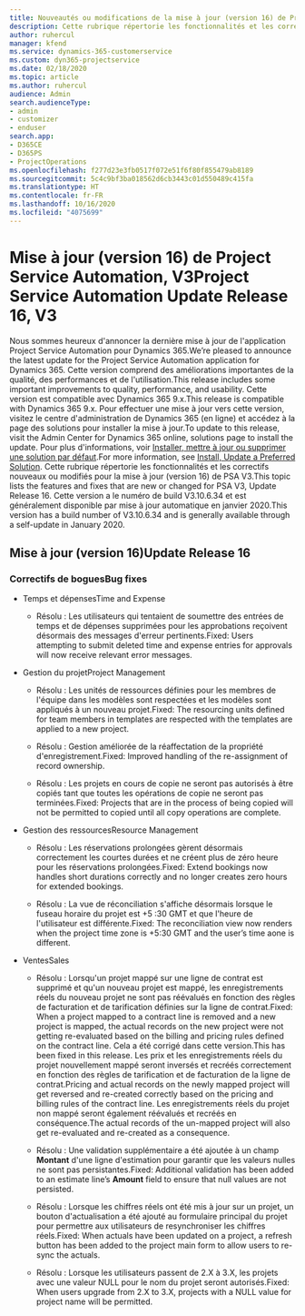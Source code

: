 ```yaml
---
title: Nouveautés ou modifications de la mise à jour (version 16) de Project Service Automation (correctif logiciel), V3
description: Cette rubrique répertorie les fonctionnalités et les correctifs disponibles pour la mise à jour (version 16) de Project Service Automation, V3.
author: ruhercul
manager: kfend
ms.service: dynamics-365-customerservice
ms.custom: dyn365-projectservice
ms.date: 02/18/2020
ms.topic: article
ms.author: ruhercul
audience: Admin
search.audienceType:
- admin
- customizer
- enduser
search.app:
- D365CE
- D365PS
- ProjectOperations
ms.openlocfilehash: f277d23e3fb0517f072e51f6f80f855479ab8189
ms.sourcegitcommit: 5c4c9bf3ba018562d6cb3443c01d550489c415fa
ms.translationtype: HT
ms.contentlocale: fr-FR
ms.lasthandoff: 10/16/2020
ms.locfileid: "4075699"
---
```

# <a name="project-service-automation-update-release-16-v3"></a><span data-ttu-id="6fc68-103">Mise à jour (version 16) de Project Service Automation, V3</span><span class="sxs-lookup"><span data-stu-id="6fc68-103">Project Service Automation Update Release 16, V3</span></span>

<span data-ttu-id="6fc68-104">Nous sommes heureux d'annoncer la dernière mise à jour de l'application Project Service Automation pour Dynamics 365.</span><span class="sxs-lookup"><span data-stu-id="6fc68-104">We’re pleased to announce the latest update for the Project Service Automation application for Dynamics 365.</span></span> <span data-ttu-id="6fc68-105">Cette version comprend des améliorations importantes de la qualité, des performances et de l'utilisation.</span><span class="sxs-lookup"><span data-stu-id="6fc68-105">This release includes some important improvements to quality, performance, and usability.</span></span>  <span data-ttu-id="6fc68-106">Cette version est compatible avec Dynamics 365 9.x.</span><span class="sxs-lookup"><span data-stu-id="6fc68-106">This release is compatible with Dynamics 365 9.x.</span></span> <span data-ttu-id="6fc68-107">Pour effectuer une mise à jour vers cette version, visitez le centre d'administration de Dynamics 365 (en ligne) et accédez à la page des solutions pour installer la mise à jour.</span><span class="sxs-lookup"><span data-stu-id="6fc68-107">To update to this release, visit the Admin Center for Dynamics 365 online, solutions page to install the update.</span></span> <span data-ttu-id="6fc68-108">Pour plus d'informations, voir [Installer, mettre à jour ou supprimer une solution par défaut](https://docs.microsoft.com/dynamics365/project-service/upgrade-psa-home-page).</span><span class="sxs-lookup"><span data-stu-id="6fc68-108">For more information, see [Install, Update a Preferred Solution](https://docs.microsoft.com/dynamics365/project-service/upgrade-psa-home-page).</span></span>
<span data-ttu-id="6fc68-109">Cette rubrique répertorie les fonctionnalités et les correctifs nouveaux ou modifiés pour la mise à jour (version 16) de PSA V3.</span><span class="sxs-lookup"><span data-stu-id="6fc68-109">This topic lists the features and fixes that are new or changed for PSA V3, Update Release 16.</span></span> <span data-ttu-id="6fc68-110">Cette version a le numéro de build V3.10.6.34 et est généralement disponible par mise à jour automatique en janvier 2020.</span><span class="sxs-lookup"><span data-stu-id="6fc68-110">This version has a build number of V3.10.6.34 and is generally available through a self-update in January 2020.</span></span>


## <a name="update-release-16"></a><span data-ttu-id="6fc68-111">Mise à jour (version 16)</span><span class="sxs-lookup"><span data-stu-id="6fc68-111">Update Release 16</span></span>

### <a name="bug-fixes"></a><span data-ttu-id="6fc68-112">Correctifs de bogues</span><span class="sxs-lookup"><span data-stu-id="6fc68-112">Bug fixes</span></span>

-   <span data-ttu-id="6fc68-113">Temps et dépenses</span><span class="sxs-lookup"><span data-stu-id="6fc68-113">Time and Expense</span></span>

    -   <span data-ttu-id="6fc68-114">Résolu : Les utilisateurs qui tentaient de soumettre des entrées de temps et de dépenses supprimées pour les approbations reçoivent désormais des messages d'erreur pertinents.</span><span class="sxs-lookup"><span data-stu-id="6fc68-114">Fixed: Users attempting to submit deleted time and expense entries for approvals will now receive relevant error messages.</span></span>

-   <span data-ttu-id="6fc68-115">Gestion du projet</span><span class="sxs-lookup"><span data-stu-id="6fc68-115">Project Management</span></span>

    -   <span data-ttu-id="6fc68-116">Résolu : Les unités de ressources définies pour les membres de l'équipe dans les modèles sont respectées et les modèles sont appliqués à un nouveau projet.</span><span class="sxs-lookup"><span data-stu-id="6fc68-116">Fixed: The resourcing units defined for team members in templates are respected with the templates are applied to a new project.</span></span>

    -   <span data-ttu-id="6fc68-117">Résolu : Gestion améliorée de la réaffectation de la propriété d'enregistrement.</span><span class="sxs-lookup"><span data-stu-id="6fc68-117">Fixed: Improved handling of the re-assignment of record ownership.</span></span>

    -   <span data-ttu-id="6fc68-118">Résolu : Les projets en cours de copie ne seront pas autorisés à être copiés tant que toutes les opérations de copie ne seront pas terminées.</span><span class="sxs-lookup"><span data-stu-id="6fc68-118">Fixed: Projects that are in the process of being copied will not be permitted to copied until all copy operations are complete.</span></span>

-   <span data-ttu-id="6fc68-119">Gestion des ressources</span><span class="sxs-lookup"><span data-stu-id="6fc68-119">Resource Management</span></span>

    -   <span data-ttu-id="6fc68-120">Résolu : Les réservations prolongées gèrent désormais correctement les courtes durées et ne créent plus de zéro heure pour les réservations prolongées.</span><span class="sxs-lookup"><span data-stu-id="6fc68-120">Fixed: Extend bookings now handles short durations correctly and no longer creates zero hours for extended bookings.</span></span>

    -   <span data-ttu-id="6fc68-121">Résolu : La vue de réconciliation s'affiche désormais lorsque le fuseau horaire du projet est +5 :30 GMT et que l'heure de l'utilisateur est différente.</span><span class="sxs-lookup"><span data-stu-id="6fc68-121">Fixed: The reconciliation view now renders when the project time zone is +5:30 GMT and the user’s time aone is different.</span></span>

-   <span data-ttu-id="6fc68-122">Ventes</span><span class="sxs-lookup"><span data-stu-id="6fc68-122">Sales</span></span>

    -   <span data-ttu-id="6fc68-123">Résolu : Lorsqu'un projet mappé sur une ligne de contrat est supprimé et qu'un nouveau projet est mappé, les enregistrements réels du nouveau projet ne sont pas réévalués en fonction des règles de facturation et de tarification définies sur la ligne de contrat.</span><span class="sxs-lookup"><span data-stu-id="6fc68-123">Fixed: When a project mapped to a contract line is removed and a new project is mapped, the actual records on the new project were not getting re-evaluated based on the billing and pricing rules defined on the contract line.</span></span> <span data-ttu-id="6fc68-124">Cela a été corrigé dans cette version.</span><span class="sxs-lookup"><span data-stu-id="6fc68-124">This has been fixed in this release.</span></span> <span data-ttu-id="6fc68-125">Les prix et les enregistrements réels du projet nouvellement mappé seront inversés et recréés correctement en fonction des règles de tarification et de facturation de la ligne de contrat.</span><span class="sxs-lookup"><span data-stu-id="6fc68-125">Pricing and actual records on the newly mapped project will get reversed and re-created correctly based on the pricing and billing rules of the contract line.</span></span> <span data-ttu-id="6fc68-126">Les enregistrements réels du projet non mappé seront également réévalués et recréés en conséquence.</span><span class="sxs-lookup"><span data-stu-id="6fc68-126">The actual records of the un-mapped project will also get re-evaluated and re-created as a consequence.</span></span>

    -   <span data-ttu-id="6fc68-127">Résolu : Une validation supplémentaire a été ajoutée à un champ **Montant** d'une ligne d'estimation pour garantir que les valeurs nulles ne sont pas persistantes.</span><span class="sxs-lookup"><span data-stu-id="6fc68-127">Fixed: Additional validation has been added to an estimate line’s **Amount** field to ensure that null values are not persisted.</span></span>

    -   <span data-ttu-id="6fc68-128">Résolu : Lorsque les chiffres réels ont été mis à jour sur un projet, un bouton d'actualisation a été ajouté au formulaire principal du projet pour permettre aux utilisateurs de resynchroniser les chiffres réels.</span><span class="sxs-lookup"><span data-stu-id="6fc68-128">Fixed: When actuals have been updated on a project, a refresh button has been added to the project main form to allow users to re-sync the actuals.</span></span>

    -   <span data-ttu-id="6fc68-129">Résolu : Lorsque les utilisateurs passent de 2.X à 3.X, les projets avec une valeur NULL pour le nom du projet seront autorisés.</span><span class="sxs-lookup"><span data-stu-id="6fc68-129">Fixed: When users upgrade from 2.X to 3.X, projects with a NULL value for project name will be permitted.</span></span>

